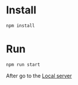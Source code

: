 # Install
```bash
npm install
```

# Run
```bash
npm run start
```
After go to the [Local server](http://localhost:9001/)
